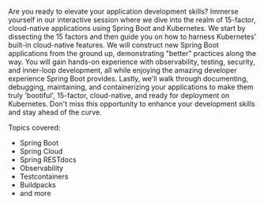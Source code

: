 Are you ready to elevate your application development skills?
Immerse yourself in our interactive session where we dive into the realm of 15-factor, cloud-native applications
using Spring Boot and Kubernetes.
We start by dissecting the 15 factors and then guide you on how to harness Kubernetes' built-in cloud-native features.
We will construct new Spring Boot applications from the ground up,
demonstrating "better" practices along the way.
You will gain hands-on experience with observability, testing, security, and inner-loop development,
all while enjoying the amazing developer experience Spring Boot provides.
Lastly, we'll walk through documenting, debugging, maintaining, and containerizing your applications
to make them truly 'bootiful', 15-factor, cloud-native, and ready for deployment on Kubernetes.
Don't miss this opportunity to enhance your development skills and stay ahead of the curve.

Topics covered:
- Spring Boot
- Spring Cloud
- Spring RESTdocs
- Observability
- Testcontainers
- Buildpacks
- and more
